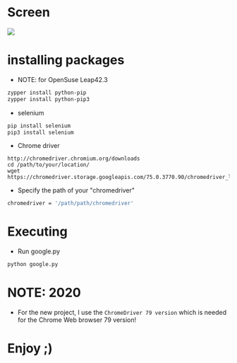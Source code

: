 # Screen
![](https://github.com/nu11secur1ty/Linux_Deployment_Administration_Hacks-Programing/blob/master/Python_Selenium/screenshots/google.png)

# installing packages

- NOTE: for OpenSuse Leap42.3
```bash
zypper install python-pip
zypper install python-pip3
```

- selenium
```bash
pip install selenium
pip3 install selenium
```

- Chrome driver
```link
http://chromedriver.chromium.org/downloads
cd /path/to/your/location/ 
wget https://chromedriver.storage.googleapis.com/75.0.3770.90/chromedriver_linux64.zip
```
- Specify the path of your "chromedriver"
```bash
chromedriver = '/path/path/chromedriver'
```
# Executing
- Run google.py
```bash
python google.py
```
# NOTE: 2020

- For the new project, I use the `ChromeDriver 79 version` which is needed for the Chrome Web browser 79 version!

# Enjoy ;)
